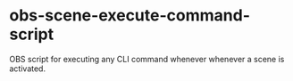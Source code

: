 # obs-scene-execute-command-script
OBS script for executing any CLI command whenever whenever a scene is activated.
